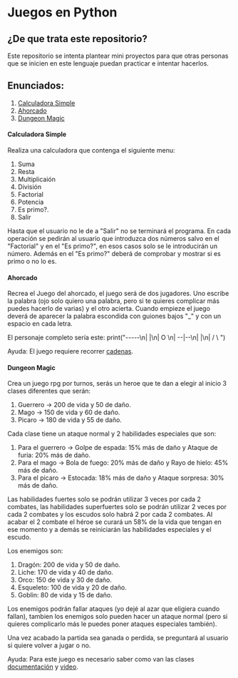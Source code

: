 # Juegos en Python

## ¿De que trata este repositorio?
Este repositorio se intenta plantear mini proyectos para que otras personas 
que se inicien en este lenguaje puedan practicar e intentar hacerlos.

## Enunciados:
1. [Calculadora Simple](#calculadora-simple)
2. [Ahorcado](#ahorcado)
3. [Dungeon Magic](#dungeon-magic)

#### Calculadora Simple
Realiza una calculadora que contenga el siguiente menu:
1) Suma
2) Resta
3) Multiplicaión
4) División
5) Factorial
6) Potencia
7) Es primo?.
8) Salir

Hasta que el usuario no le de a "Salir" no se terminará el programa.
En cada operación se pedirán al usuario que introduzca dos números salvo en el
"Factorial" y en el "Es primo?", en esos casos solo se le introducirán un número.
Además en el "Es primo?" deberá de comprobar y mostrar si es primo o no lo es.

#### Ahorcado
Recrea el Juego del ahorcado, el juego será de dos jugadores. Uno escribe la 
palabra (ojo solo quiero una palabra, pero si te quieres complicar más puedes hacerlo de varias) 
y el otro acierta. Cuando empieze el juego deverá de aparecer la palabra escondida con guiones bajos "_"
y con un espacio en cada letra.

El personaje completo sería este: print("-----\n|   |\n|   O  \n| --|--\n|   |\n|  / \ ")

Ayuda: El juego requiere recorrer <a href="https://ellibrodepython.com/cadenas-python" target="_blank">cadenas</a>.

#### Dungeon Magic
Crea un juego rpg por turnos, serás un heroe que te dan a elegir al inicio 3 clases diferentes que serán:

1) Guerrero -> 200 de vida y 50 de daño.
2) Mago -> 150 de vida y 60 de daño.
3) Picaro -> 180 de vida y 55 de daño.

Cada clase tiene un ataque normal y 2 habilidades especiales que son:

1) Para el guerrero -> Golpe de espada: 15% más de daño y Ataque de furia: 20% más de daño.
2) Para el mago -> Bola de fuego: 20% más de daño y Rayo de hielo: 45% más de daño.
3) Para el picaro -> Estocada: 18% más de daño y Ataque sorpresa: 30% más de daño.

Las habilidades fuertes solo se podrán utilizar 3 veces por cada 2 combates, las habilidades superfuertes 
solo se podrán utilizar 2 veces por cada 2 combates y los escudos solo habrá 2 por
cada 2 combates. Al acabar el 2 combate el héroe se curará un 58% de la vida que tengan en ese 
momento y a demás se reiniciarán las habilidades especiales y el escudo.

Los enemigos son:

1) Dragón: 200 de vida y 50 de daño.
2) Liche: 170 de vida y 40 de daño.
3) Orco: 150 de vida y 30 de daño.
4) Esqueleto: 100 de vida y 20 de daño.
5) Goblin: 80 de vida y 15 de daño.

Los enemigos podrán fallar ataques (yo dejé al azar que eligiera cuando fallan), tambien los enemigos solo 
pueden hacer un ataque normal (pero si quieres complicarlo más le puedes poner ataques especiales también).

Una vez acabado la partida sea ganada o perdida, se preguntará al usuario si quiere volver a 
jugar o no.

Ayuda: Para este juego es necesario saber como van las clases <a href="https://ellibrodepython.com/programacion-orientada-a-objetos-python">documentación</a>
y <a href="https://www.youtube.com/watch?v=JVNirg9qs4M&t=535s">video</a>.